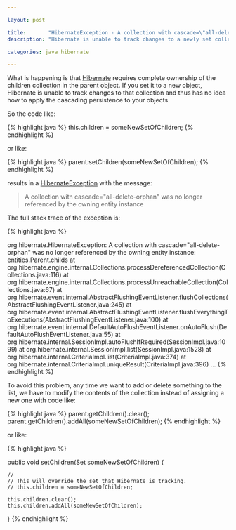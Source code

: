 ```yaml
---

layout: post

title:       "HibernateException - A collection with cascade=\"all-delete-orphan\" was no longer referenced by the owning entity instance"
description: "Hibernate is unable to track changes to a newly set collection (as a new object) and thus has no idea how to apply the cascading persistence to your objects."

categories: java hibernate

---
```



What is happening is that [Hibernate](http://hibernate.org) requires complete ownership of the children collection in the parent object.
If you set it to a new object, Hibernate is unable to track changes to that collection and thus has no idea how to apply the cascading persistence to your objects.

So the code like:

{% highlight java %}
this.children = someNewSetOfChildren;
{% endhighlight %}

or like:

{% highlight java %}
parent.setChildren(someNewSetOfChildren);
{% endhighlight %}

results in a [HibernateException](https://docs.jboss.org/hibernate/orm/4.3/javadocs/org/hibernate/HibernateException.html) with the message:

> A collection with cascade="all-delete-orphan" was no longer referenced by the owning entity instance

The full stack trace of the exception is:

{% highlight java %}

org.hibernate.HibernateException:
A collection with cascade="all-delete-orphan" was no longer referenced by the owning entity instance: entities.Parent.childs
    at org.hibernate.engine.internal.Collections.processDereferencedCollection(Collections.java:116)
    at org.hibernate.engine.internal.Collections.processUnreachableCollection(Collections.java:67)
    at org.hibernate.event.internal.AbstractFlushingEventListener.flushCollections(AbstractFlushingEventListener.java:245)
    at org.hibernate.event.internal.AbstractFlushingEventListener.flushEverythingToExecutions(AbstractFlushingEventListener.java:100)
    at org.hibernate.event.internal.DefaultAutoFlushEventListener.onAutoFlush(DefaultAutoFlushEventListener.java:55)
    at org.hibernate.internal.SessionImpl.autoFlushIfRequired(SessionImpl.java:1099)
    at org.hibernate.internal.SessionImpl.list(SessionImpl.java:1528)
    at org.hibernate.internal.CriteriaImpl.list(CriteriaImpl.java:374)
    at org.hibernate.internal.CriteriaImpl.uniqueResult(CriteriaImpl.java:396)
    ...
{% endhighlight %}

To avoid this problem, any time we want to add or delete something to the list, we have to modify the contents of the collection instead of assigning a new one with code like:

{% highlight java %}
parent.getChildren().clear();
parent.getChildren().addAll(someNewSetOfChildren);
{% endhighlight %}

or like:

{% highlight java %}

public void setChildren(Set<Child> someNewSetOfChildren) {
 
    //
    // This will override the set that Hibernate is tracking.
    // this.children = someNewSetOfChildren;
 
    this.children.clear();
    this.children.addAll(someNewSetOfChildren);
}
{% endhighlight %}
